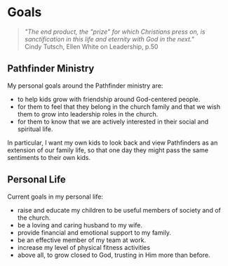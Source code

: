 # Goals

> *"The end product, the "prize" for which Christians press on, is sanctification in this life and eternity with God in the next."*  
> Cindy Tutsch, Ellen White on Leadership, p.50

## Pathfinder Ministry

My personal goals around the Pathfinder ministry are:
- to help kids grow with friendship around God-centered people.
- for them to feel that they belong in the church family and that we wish them to grow into leadership roles in the church.
- for them to know that we are actively interested in their social and spiritual life.

In particular, I want my own kids to look back and view Pathfinders as an extension of our family life, so that one day they might pass the same sentiments to their own kids.

## Personal Life

Current goals in my personal life:
- raise and educate my children to be useful members of society and of the church.
- be a loving and caring husband to my wife.
- provide financial and emotional support to my family.
- be an effective member of my team at work.
- increase my level of physical fitness activities
- above all, to grow closed to God, trusting in Him more than before.

<style type="text/css">
    @media print {
        body > div > h1:first-child {
        display: none;
        }
        .footer {
        display: none;
        }
    }
</style>